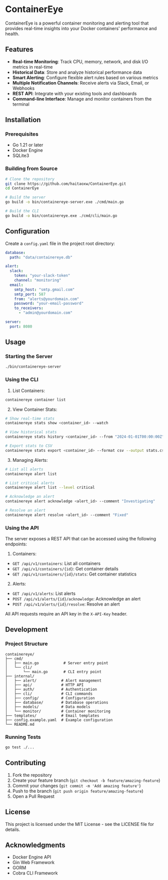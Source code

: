 # ContainerEye

ContainerEye is a powerful container monitoring and alerting tool that provides real-time insights into your Docker containers' performance and health.

## Features

- **Real-time Monitoring**: Track CPU, memory, network, and disk I/O metrics in real-time
- **Historical Data**: Store and analyze historical performance data
- **Smart Alerting**: Configure flexible alert rules based on various metrics
- **Multiple Notification Channels**: Receive alerts via Slack, Email, or Webhooks
- **REST API**: Integrate with your existing tools and dashboards
- **Command-line Interface**: Manage and monitor containers from the terminal

## Installation

### Prerequisites

- Go 1.21 or later
- Docker Engine
- SQLite3

### Building from Source

```bash
# Clone the repository
git clone https://github.com/haitaoxw/ContainerEye.git
cd ContainerEye

# Build the server
go build -o bin/containereye-server.exe ./cmd/main.go

# Build the CLI
go build -o bin/containereye.exe ./cmd/cli/main.go
```

## Configuration

Create a `config.yaml` file in the project root directory:

```yaml
database:
  path: "data/containereye.db"

alert:
  slack:
    token: "your-slack-token"
    channel: "monitoring"
  email:
    smtp_host: "smtp.gmail.com"
    smtp_port: 587
    from: "alerts@yourdomain.com"
    password: "your-email-password"
    to_receivers:
      - "admin@yourdomain.com"

server:
  port: 8080
```

## Usage

### Starting the Server

```bash
./bin/containereye-server
```

### Using the CLI

1. List Containers:
```bash
containereye container list
```

2. View Container Stats:
```bash
# Show real-time stats
containereye stats show <container_id> --watch

# View historical stats
containereye stats history <container_id> --from "2024-01-01T00:00:00Z" --to "2024-01-02T00:00:00Z"

# Export stats to CSV
containereye stats export <container_id> --format csv --output stats.csv
```

3. Managing Alerts:
```bash
# List all alerts
containereye alert list

# List critical alerts
containereye alert list --level critical

# Acknowledge an alert
containereye alert acknowledge <alert_id> --comment "Investigating"

# Resolve an alert
containereye alert resolve <alert_id> --comment "Fixed"
```

### Using the API

The server exposes a REST API that can be accessed using the following endpoints:

1. Containers:
- `GET /api/v1/containers`: List all containers
- `GET /api/v1/containers/{id}`: Get container details
- `GET /api/v1/containers/{id}/stats`: Get container statistics

2. Alerts:
- `GET /api/v1/alerts`: List alerts
- `POST /api/v1/alerts/{id}/acknowledge`: Acknowledge an alert
- `POST /api/v1/alerts/{id}/resolve`: Resolve an alert

All API requests require an API key in the `X-API-Key` header.

## Development

### Project Structure

```
containereye/
├── cmd/
│   ├── main.go           # Server entry point
│   └── cli/
│       └── main.go       # CLI entry point
├── internal/
│   ├── alert/           # Alert management
│   ├── api/             # HTTP API
│   ├── auth/            # Authentication
│   ├── cli/             # CLI commands
│   ├── config/          # Configuration
│   ├── database/        # Database operations
│   ├── models/          # Data models
│   └── monitor/         # Container monitoring
├── templates/           # Email templates
├── config.example.yaml  # Example configuration
└── README.md
```

### Running Tests

```bash
go test ./...
```

## Contributing

1. Fork the repository
2. Create your feature branch (`git checkout -b feature/amazing-feature`)
3. Commit your changes (`git commit -m 'Add amazing feature'`)
4. Push to the branch (`git push origin feature/amazing-feature`)
5. Open a Pull Request

## License

This project is licensed under the MIT License - see the LICENSE file for details.

## Acknowledgments

- Docker Engine API
- Gin Web Framework
- GORM
- Cobra CLI Framework
